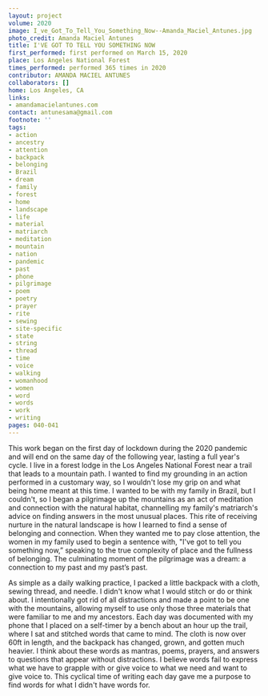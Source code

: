 ```yaml
---
layout: project
volume: 2020
image: I_ve_Got_To_Tell_You_Something_Now--Amanda_Maciel_Antunes.jpg
photo_credit: Amanda Maciel Antunes
title: I'VE GOT TO TELL YOU SOMETHING NOW
first_performed: first performed on March 15, 2020
place: Los Angeles National Forest
times_performed: performed 365 times in 2020
contributor: AMANDA MACIEL ANTUNES
collaborators: []
home: Los Angeles, CA
links:
- amandamacielantunes.com
contact: antunesama@gmail.com
footnote: ''
tags:
- action
- ancestry
- attention
- backpack
- belonging
- Brazil
- dream
- family
- forest
- home
- landscape
- life
- material
- matriarch
- meditation
- mountain
- nation
- pandemic
- past
- phone
- pilgrimage
- poem
- poetry
- prayer
- rite
- sewing
- site-specific
- state
- string
- thread
- time
- voice
- walking
- womanhood
- women
- word
- words
- work
- writing
pages: 040-041
---
```


This work began on the first day of lockdown during the 2020 pandemic and will end on the same day of the following year, lasting a full year's cycle. I live in a forest lodge in the Los Angeles National Forest near a trail that leads to a mountain path. I wanted to find my grounding in an action performed in a customary way, so I wouldn't lose my grip on and what being home meant at this time. I wanted to be with my family in Brazil, but I couldn't, so I began a pilgrimage up the mountains as an act of meditation and connection with the natural habitat, channelling my family's matriarch's advice on finding answers in the most unusual places. This rite of receiving nurture in the natural landscape is how I learned to find a sense of belonging and connection. When they wanted me to pay close attention, the women in my family used to begin a sentence with, "I've got to tell you something now,” speaking to the true complexity of place and the fullness of belonging. The culminating moment of the pilgrimage was a dream: a connection to my past and my past’s past. 

As simple as a daily walking practice, I packed a little backpack with a cloth, sewing thread, and needle. I didn't know what I would stitch or do or think about. I intentionally got rid of all distractions and made a point to be one with the mountains, allowing myself to use only those three materials that were familiar to me and my ancestors. Each day was documented with my phone that I placed on a self-timer by a bench about an hour up the trail, where I sat and stitched words that came to mind. The cloth is now over 60ft in length, and the backpack has changed, grown, and gotten much heavier. I think about these words as mantras, poems, prayers, and answers to questions that appear without distractions. I believe words fail to express what we have to grapple with or give voice to what we need and want to give voice to. This cyclical time of writing each day gave me a purpose to find words for what I didn't have words for.